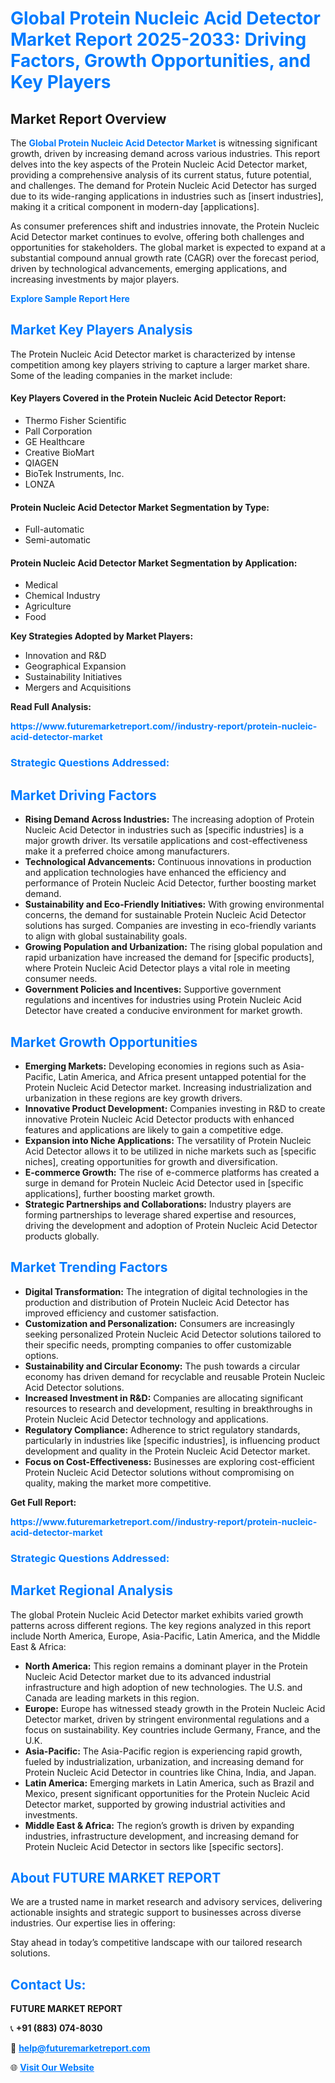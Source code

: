 <h1 style="color: #007BFF;">Global Protein Nucleic Acid Detector Market Report 2025-2033: Driving Factors, Growth Opportunities, and Key Players</h1>

<section id="overview">
<h2>Market Report Overview</h2>
<p>The <a href="https://www.futuremarketreport.com//industry-report/protein-nucleic-acid-detector-market" style="color: #007BFF; text-decoration: none;"><strong>Global Protein Nucleic Acid Detector Market</strong></a> is witnessing significant growth, driven by increasing demand across various industries. This report delves into the key aspects of the Protein Nucleic Acid Detector market, providing a comprehensive analysis of its current status, future potential, and challenges. The demand for Protein Nucleic Acid Detector has surged due to its wide-ranging applications in industries such as [insert industries], making it a critical component in modern-day [applications].</p>
<p>As consumer preferences shift and industries innovate, the Protein Nucleic Acid Detector market continues to evolve, offering both challenges and opportunities for stakeholders. The global market is expected to expand at a substantial compound annual growth rate (CAGR) over the forecast period, driven by technological advancements, emerging applications, and increasing investments by major players.</p>
</section>

<section id="overview">
<p><a href="https://www.futuremarketreport.com//request-sample/reportId=59491" style="color: #007BFF; text-decoration: none;"><strong>Explore Sample Report Here</strong></a></p>
</section>

<section id="key-players">
<h2 style="color: #007BFF;">Market Key Players Analysis</h2>
<p>The Protein Nucleic Acid Detector market is characterized by intense competition among key players striving to capture a larger market share. Some of the leading companies in the market include:</p>
<h4>Key Players Covered in the Protein Nucleic Acid Detector Report:</h4>
<ul><li>Thermo Fisher Scientific</li><li>Pall Corporation</li><li>GE Healthcare</li><li>Creative BioMart</li><li>QIAGEN</li><li>BioTek Instruments, Inc.</li><li>LONZA</li></ul>
<h4>Protein Nucleic Acid Detector Market Segmentation by Type:</h4>
<ul><li>Full-automatic</li><li>Semi-automatic</li></ul>

<h4>Protein Nucleic Acid Detector Market Segmentation by Application:</h4>
<ul><li>Medical</li><li>Chemical Industry</li><li>Agriculture</li><li>Food</li></ul>
<p><strong>Key Strategies Adopted by Market Players:</strong></p>
<ul>
<li>Innovation and R&D</li>
<li>Geographical Expansion</li>
<li>Sustainability Initiatives</li>
<li>Mergers and Acquisitions</li>
</ul>
</section>

<section>
<p><strong>Read Full Analysis: </strong></p><a href="https://www.futuremarketreport.com//industry-report/protein-nucleic-acid-detector-market" style="color: #007BFF; text-decoration: none;"><strong>https://www.futuremarketreport.com//industry-report/protein-nucleic-acid-detector-market</strong></a>
<h3 style="color: #007BFF;">Strategic Questions Addressed:</h3>
</section>

<section id="driving-factors">
<h2 style="color: #007BFF;">Market Driving Factors</h2>
<ul>
<li><strong>Rising Demand Across Industries:</strong> The increasing adoption of Protein Nucleic Acid Detector in industries such as [specific industries] is a major growth driver. Its versatile applications and cost-effectiveness make it a preferred choice among manufacturers.</li>
<li><strong>Technological Advancements:</strong> Continuous innovations in production and application technologies have enhanced the efficiency and performance of Protein Nucleic Acid Detector, further boosting market demand.</li>
<li><strong>Sustainability and Eco-Friendly Initiatives:</strong> With growing environmental concerns, the demand for sustainable Protein Nucleic Acid Detector solutions has surged. Companies are investing in eco-friendly variants to align with global sustainability goals.</li>
<li><strong>Growing Population and Urbanization:</strong> The rising global population and rapid urbanization have increased the demand for [specific products], where Protein Nucleic Acid Detector plays a vital role in meeting consumer needs.</li>
<li><strong>Government Policies and Incentives:</strong> Supportive government regulations and incentives for industries using Protein Nucleic Acid Detector have created a conducive environment for market growth.</li>
</ul>
</section>

<section id="growth-opportunities">
<h2 style="color: #007BFF;">Market Growth Opportunities</h2>
<ul>
<li><strong>Emerging Markets:</strong> Developing economies in regions such as Asia-Pacific, Latin America, and Africa present untapped potential for the Protein Nucleic Acid Detector market. Increasing industrialization and urbanization in these regions are key growth drivers.</li>
<li><strong>Innovative Product Development:</strong> Companies investing in R&D to create innovative Protein Nucleic Acid Detector products with enhanced features and applications are likely to gain a competitive edge.</li>
<li><strong>Expansion into Niche Applications:</strong> The versatility of Protein Nucleic Acid Detector allows it to be utilized in niche markets such as [specific niches], creating opportunities for growth and diversification.</li>
<li><strong>E-commerce Growth:</strong> The rise of e-commerce platforms has created a surge in demand for Protein Nucleic Acid Detector used in [specific applications], further boosting market growth.</li>
<li><strong>Strategic Partnerships and Collaborations:</strong> Industry players are forming partnerships to leverage shared expertise and resources, driving the development and adoption of Protein Nucleic Acid Detector products globally.</li>
</ul>
</section>

<section id="trending-factors">
<h2 style="color: #007BFF;">Market Trending Factors</h2>
<ul>
<li><strong>Digital Transformation:</strong> The integration of digital technologies in the production and distribution of Protein Nucleic Acid Detector has improved efficiency and customer satisfaction.</li>
<li><strong>Customization and Personalization:</strong> Consumers are increasingly seeking personalized Protein Nucleic Acid Detector solutions tailored to their specific needs, prompting companies to offer customizable options.</li>
<li><strong>Sustainability and Circular Economy:</strong> The push towards a circular economy has driven demand for recyclable and reusable Protein Nucleic Acid Detector solutions.</li>
<li><strong>Increased Investment in R&D:</strong> Companies are allocating significant resources to research and development, resulting in breakthroughs in Protein Nucleic Acid Detector technology and applications.</li>
<li><strong>Regulatory Compliance:</strong> Adherence to strict regulatory standards, particularly in industries like [specific industries], is influencing product development and quality in the Protein Nucleic Acid Detector market.</li>
<li><strong>Focus on Cost-Effectiveness:</strong> Businesses are exploring cost-efficient Protein Nucleic Acid Detector solutions without compromising on quality, making the market more competitive.</li>
</ul>
</section>

<section>
<p><strong>Get Full Report: </strong></p><a href="https://www.futuremarketreport.com//industry-report/protein-nucleic-acid-detector-market" style="color: #007BFF; text-decoration: none;"><strong>https://www.futuremarketreport.com//industry-report/protein-nucleic-acid-detector-market</strong></a>
<h3 style="color: #007BFF;">Strategic Questions Addressed:</h3>
</section>


<section id="regional-analysis">
<h2 style="color: #007BFF;">Market Regional Analysis</h2>
<p>The global Protein Nucleic Acid Detector market exhibits varied growth patterns across different regions. The key regions analyzed in this report include North America, Europe, Asia-Pacific, Latin America, and the Middle East & Africa:</p>
<ul>
<li><strong>North America:</strong> This region remains a dominant player in the Protein Nucleic Acid Detector market due to its advanced industrial infrastructure and high adoption of new technologies. The U.S. and Canada are leading markets in this region.</li>
<li><strong>Europe:</strong> Europe has witnessed steady growth in the Protein Nucleic Acid Detector market, driven by stringent environmental regulations and a focus on sustainability. Key countries include Germany, France, and the U.K.</li>
<li><strong>Asia-Pacific:</strong> The Asia-Pacific region is experiencing rapid growth, fueled by industrialization, urbanization, and increasing demand for Protein Nucleic Acid Detector in countries like China, India, and Japan.</li>
<li><strong>Latin America:</strong> Emerging markets in Latin America, such as Brazil and Mexico, present significant opportunities for the Protein Nucleic Acid Detector market, supported by growing industrial activities and investments.</li>
<li><strong>Middle East & Africa:</strong> The region’s growth is driven by expanding industries, infrastructure development, and increasing demand for Protein Nucleic Acid Detector in sectors like [specific sectors].</li>
</ul>
</section>

<footer>
<h2 style="color: #007BFF;">About FUTURE MARKET REPORT</h2>
<p>We are a trusted name in market research and advisory services, delivering actionable insights and strategic support to businesses across diverse industries. Our expertise lies in offering:</p>

<p>Stay ahead in today’s competitive landscape with our tailored research solutions.</p>

<h2 style="color: #007BFF;">Contact Us:</h2>
<p><strong>FUTURE MARKET REPORT</strong></p>
<p>📞 <strong>+91 (883) 074-8030</strong></p>
<p>📧 <strong><a href="mailto:help@futuremarketreport.com" style="color: #007BFF;">help@futuremarketreport.com</a></strong></p>
<p>🌐 <strong><a href="https://www.futuremarketreport.com/" style="color: #007BFF;">Visit Our Website</a></strong></p>
</footer>